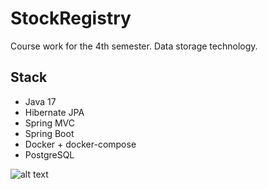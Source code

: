 # StockRegistry
Course work for the 4th semester. Data storage technology.

## Stack

* Java 17
* Hibernate JPA
* Spring MVC
* Spring Boot
* Docker + docker-compose
* PostgreSQL

![alt text](image.png)

